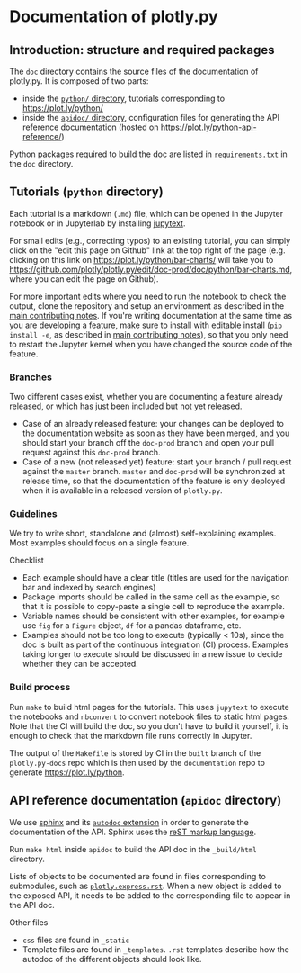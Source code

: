 # Documentation of plotly.py

## Introduction: structure and required packages

The `doc` directory contains the source files of the documentation of plotly.py. 
It is composed of two parts:

- inside the [`python/` directory](python), tutorials corresponding to https://plot.ly/python/
- inside the [`apidoc/` directory](apidoc), configuration files for generating
  the API reference documentation (hosted on https://plot.ly/python-api-reference/)

Python packages required to build the doc are listed in
[`requirements.txt`](requirements.txt) in the `doc` directory. 

## Tutorials (`python` directory)

Each tutorial is a markdown (`.md`) file, which can be opened in the Jupyter
notebook or in Jupyterlab by installing [jupytext](https://jupytext.readthedocs.io/en/latest/install.html).

For small edits (e.g., correcting typos) to an existing tutorial, you can simply click on the "edit this
page on Github" link at the top right of the page (e.g. clicking on this link
on https://plot.ly/python/bar-charts/ will take you to
https://github.com/plotly/plotly.py/edit/doc-prod/doc/python/bar-charts.md,
where you can edit the page on Github). 

For more important edits where you need to run the notebook to check the output,
clone the repository and setup an environment as described in the [main
contributing notes](../contributing.md). If you're writing documentation at the
same time as you are developing a feature, make sure to install with editable
install (`pip install -e`, as described in [main 
contributing notes](../contributing.md)), so that you only need to restart
the Jupyter kernel when you have changed the source code of the feature. 

### Branches

Two different cases exist, whether you are documenting a feature already
released, or which has just been included but not yet released.

- Case of an already released feature: your changes can be deployed to the
  documentation website as soon as they have been merged, and you should start
  your branch off the `doc-prod` branch and open your pull request against this
  `doc-prod` branch.
- Case of a new (not released yet) feature: start your branch / pull request
  against the `master` branch. `master` and `doc-prod` will be synchronized at
  release time, so that the documentation of the feature is only deployed when
  it is available in a released version of `plotly.py`.

### Guidelines

We try to write short, standalone and (almost) self-explaining examples. Most
examples should focus on a single feature. 

Checklist

- Each example should have a clear title (titles are used for the navigation
  bar and indexed by search engines)
- Package imports should be called in the same cell as the example, so that it
  is possible to copy-paste a single cell to reproduce the example.
- Variable names should be consistent with other examples, for example use
  `fig` for a `Figure` object, `df` for a pandas dataframe, etc.
- Examples should not be too long to execute (typically < 10s), since the doc is
  built as part of the continuous integration (CI) process. Examples taking
  longer to execute should be discussed in a new issue to decide whether they
  can be accepted.

### Build process

Run `make` to build html pages for the tutorials. This uses `jupytext` to
execute the notebooks and `nbconvert` to convert notebook files to static html
pages. Note that the CI will build the doc, so you don't have to build it
yourself, it is enough to check that the markdown file runs correctly in
Jupyter.

The output of the `Makefile` is stored by CI in the `built` branch of the `plotly.py-docs` repo which is then used by the `documentation` repo to generate https://plot.ly/python.

## API reference documentation (`apidoc` directory)

We use [sphinx](http://www.sphinx-doc.org/en/master/) and its [`autodoc`
extension](http://www.sphinx-doc.org/en/master/usage/extensions/autodoc.html)
in order to generate the documentation of the API. Sphinx uses the [reST markup
language](https://www.sphinx-doc.org/en/2.0/usage/restructuredtext/basics.html).

Run `make html` inside `apidoc` to build the API doc in the `_build/html`
directory. 

Lists of objects to be documented are found in files corresponding to
submodules, such as [`plotly.express.rst`](plotly.express.rst). When a new
object is added to the exposed API, it needs to be added to the corresponding
file to appear in the API doc.  

Other files

- `css` files are found in `_static`
- Template files are found in `_templates`. `.rst` templates describe how the
  autodoc of the different objects should look like.  


